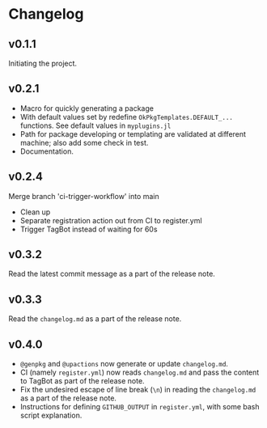 # Changelog
## v0.1.1
Initiating the project.

## v0.2.1
- Macro for quickly generating a package
- With default values set by redefine `OkPkgTemplates.DEFAULT_...` functions. See default values in `myplugins.jl`
- Path for package developing or templating are validated at different machine; also add some check in test.
- Documentation.

## v0.2.4
Merge branch 'ci-trigger-workflow' into main
- Clean up
- Separate registration action out from CI to register.yml
- Trigger TagBot instead of waiting for 60s

## v0.3.2
Read the latest commit message as a part of the release note.

## v0.3.3
Read the `changelog.md` as a part of the release note.

## v0.4.0
- `@genpkg` and `@upactions` now generate or update `changelog.md`.
- CI (namely `register.yml`) now reads `changelog.md` and pass the content to TagBot as part of the release note.
- Fix the undesired escape of line break (`\n`) in reading the `changelog.md` as a part of the release note.
- Instructions for defining `GITHUB_OUTPUT` in `register.yml`, with some bash script explanation.